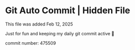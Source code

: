 # Git Auto Commit | Hidden File

This file was added Feb 12, 2025

Just for fun and keeping my daily git commit active 🤪

commit number: 475509

